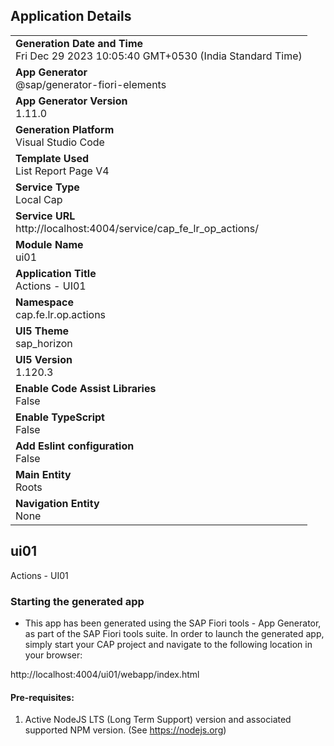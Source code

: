 ## Application Details
|               |
| ------------- |
|**Generation Date and Time**<br>Fri Dec 29 2023 10:05:40 GMT+0530 (India Standard Time)|
|**App Generator**<br>@sap/generator-fiori-elements|
|**App Generator Version**<br>1.11.0|
|**Generation Platform**<br>Visual Studio Code|
|**Template Used**<br>List Report Page V4|
|**Service Type**<br>Local Cap|
|**Service URL**<br>http://localhost:4004/service/cap_fe_lr_op_actions/
|**Module Name**<br>ui01|
|**Application Title**<br>Actions - UI01|
|**Namespace**<br>cap.fe.lr.op.actions|
|**UI5 Theme**<br>sap_horizon|
|**UI5 Version**<br>1.120.3|
|**Enable Code Assist Libraries**<br>False|
|**Enable TypeScript**<br>False|
|**Add Eslint configuration**<br>False|
|**Main Entity**<br>Roots|
|**Navigation Entity**<br>None|

## ui01

Actions - UI01

### Starting the generated app

-   This app has been generated using the SAP Fiori tools - App Generator, as part of the SAP Fiori tools suite.  In order to launch the generated app, simply start your CAP project and navigate to the following location in your browser:

http://localhost:4004/ui01/webapp/index.html

#### Pre-requisites:

1. Active NodeJS LTS (Long Term Support) version and associated supported NPM version.  (See https://nodejs.org)